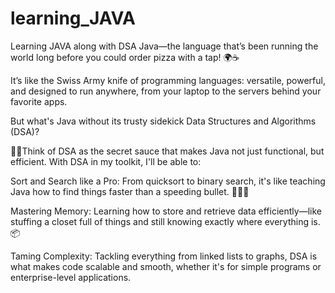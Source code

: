 ﻿# learning_JAVA
 
Learning JAVA along with DSA
Java—the language that’s been running the world long before you could order pizza with a tap! 🌍☕

It’s like the Swiss Army knife of programming languages: versatile, powerful, and designed to run anywhere, from your laptop to the servers behind your favorite apps.

But what's Java without its trusty sidekick Data Structures and Algorithms (DSA)? 

🦸‍♂️Think of DSA as the secret sauce that makes Java not just functional, but efficient. With DSA in my toolkit, I'll be able to:


Sort and Search like a Pro: From quicksort to binary search, it's like teaching Java how to find things faster than a speeding bullet. 🏃‍♂️💨

Mastering Memory: Learning how to store and retrieve data efficiently—like stuffing a closet full of things and still knowing exactly where everything is. 📦

Taming Complexity: Tackling everything from linked lists to graphs, DSA is what makes code scalable and smooth, whether it's for simple programs or enterprise-level applications.




